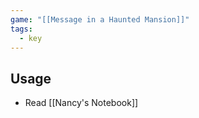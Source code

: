 ```yaml
---
game: "[[Message in a Haunted Mansion]]"
tags: 
  - key
---
```

## Usage
- Read [[Nancy's Notebook]]